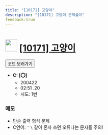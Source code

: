 ```yaml
---
title: "[10171] 고양이"
description: "[10171] 고양이 문제풀이"
feedback:true
---
```

<h1><img src="https://doky.space/assets/icpclev/b5.svg" height="37px"> <a href="http://icpc.me/10171">[10171] 고양이</a></h1>

<a href="https://github.com/DokySp/acmicpc-practice/tree/master/10171"><button class="btn btn-info">코드 보러가기</button></a>

- **C: [:o:]**
  - 200422
  - 02:51 .20 
  - 시도: 1번

### 메모
 - 단순 출력 형식 문제
 - C언어: `'` `\` 같이 혼자 쓰면 오류나는 문자들 주의!

